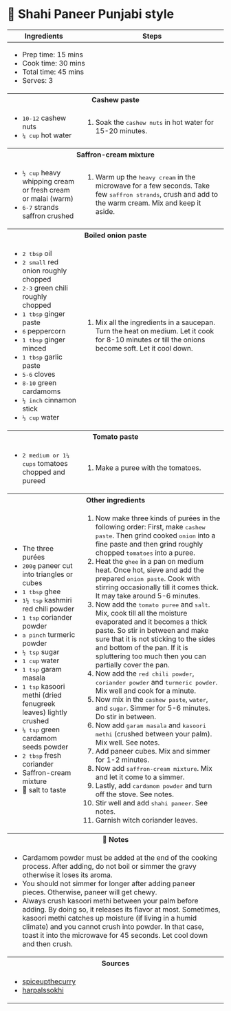 # 🍛 Shahi Paneer Punjabi style

<table class="table table-striped table-dark">
  <thead>
    <tr>
      <th scope="col">Ingredients</th>
      <th scope="col">Steps</th>
    </tr>
  </thead>
  <tbody>
    <tr>
      <td colspan="2">
        <ul>
            <li>Prep time: 15 mins</li>
            <li>Cook time: 30 mins</li>
            <li>Total time: 45 mins</li>
            <li>Serves: 3</li>
        </ul>
      </td>
    </tr>
    <tr>
      <th colspan="2">Cashew paste</th>
    </tr>
    <tr>
      <td scope="row">
        <ul>
            <li><samp>10-12</samp> cashew nuts</li>
            <li><samp>¼ cup</samp> hot water</li>
        </ul>
      </td>
      <td>
        <ol>
            <li>Soak the <samp>cashew nuts</samp> in hot water for 15-20 minutes.</li>
        </ol>
      </td>
    </tr>
    <tr>
      <th colspan="2">Saffron-cream mixture</th>
    </tr>
    <tr>
      <td scope="row">
        <ul>
            <li><samp>½ cup</samp> heavy whipping cream or fresh cream or malai (warm)</li>
            <li><samp>6-7</samp> strands saffron crushed</li>
        </ul>
      </td>
      <td>
        <ol>
            <li>Warm up the <samp>heavy cream</samp> in the microwave for a few seconds. Take few <samp>saffron strands</samp>, crush and add to the warm cream. Mix and keep it aside.</li>
        </ol>
      </td>
    </tr>
    <tr>
      <th colspan="2">Boiled onion paste</th>
    </tr>
    <tr>
      <td scope="row">
        <ul>
            <li><samp>2 tbsp</samp> oil</li>
            <li><samp>2 small</samp> red onion roughly chopped</li>
            <li><samp>2-3</samp> green chili roughly chopped</li>
            <li><samp>1 tbsp</samp> ginger paste</li>
            <li><samp>6</samp> peppercorn</li>
            <li><samp>1 tbsp</samp> ginger minced</li>
            <li><samp>1 tbsp</samp> garlic paste</li>
            <li><samp>5-6</samp> cloves</li>
            <li><samp>8-10</samp> green cardamoms</li>
            <li><samp>½ inch</samp> cinnamon stick</li>
            <li><samp>⅓ cup</samp> water</li>
        </ul>
      </td>
      <td>
        <ol>
            <li>Mix all the ingredients in a saucepan. Turn the heat on medium. Let it cook for 8-10 minutes or till the onions become soft. Let it cool down.</li>
        </ol>
      </td>
    </tr>
    <tr>
      <th colspan="2">Tomato paste</th>
    </tr>
    <tr>
      <td scope="row">
        <ul>
            <li><samp>2 medium or 1¼ cups</samp> tomatoes chopped and pureed</li>
        </ul>
      </td>
      <td>
        <ol>
            <li>Make a puree with the tomatoes.</li>
        </ol>
      </td>
    </tr>
    <tr>
      <th colspan="2">Other ingredients</th>
    </tr>
    <tr>
      <td scope="row">
        <ul>
            <li>The three purées</li>
            <li><samp>200g</samp> paneer cut into triangles or cubes</li>
            <li><samp>1 tbsp</samp> ghee</li>
            <li><samp>1½ tsp</samp> kashmiri red chili powder</li>
            <li><samp>1 tsp</samp> coriander powder</li>
            <li><samp>a pinch</samp> turmeric powder</li>
            <li><samp>½ tsp</samp> sugar</li>
            <li><samp>1 cup</samp> water</li>
            <li><samp>1 tsp</samp> garam masala</li>
            <li><samp>1 tsp</samp> kasoori methi (dried fenugreek leaves) lightly crushed</li>
            <li><samp>⅛ tsp</samp> green cardamom seeds powder</li>
            <li><samp>2 tbsp</samp> fresh coriander</li>
            <li>Saffron-cream mixture</li>
            <li>🧂 salt to taste</li>
        </ul>
      </td>
      <td>
        <ol>
            <li>Now make three kinds of purées in the following order: First, make <samp>cashew paste</samp>. Then grind cooked <samp>onion</samp> into a fine paste and then grind roughly chopped <samp>tomatoes</samp> into a puree.</li>
            <li>Heat the <samp>ghee</samp> in a pan on medium heat. Once hot, sieve and add the prepared <samp>onion paste</samp>. Cook with stirring occasionally till it comes thick. It may take around 5-6 minutes.</li>
            <li>Now add the <samp>tomato puree</samp> and <samp>salt</samp>. Mix, cook till all the moisture evaporated and it becomes a thick paste. So stir in between and make sure that it is not sticking to the sides and bottom of the pan. If it is spluttering too much then you can partially cover the pan.</li>
            <li>Now add the <samp>red chili powder</samp>, <samp>coriander powder</samp> and <samp>turmeric powder</samp>. Mix well and cook for a minute.</li>
            <li>Now mix in the <samp>cashew paste</samp>, <samp>water</samp>, and <samp>sugar</samp>. Simmer for 5-6 minutes. Do stir in between.</li>
            <li>Now add <samp>garam masala</samp> and <samp>kasoori methi</samp> (crushed between your palm). Mix well. See notes.</li>
            <li>Add paneer cubes. Mix and simmer for 1-2 minutes.</li>
            <li>Now add <samp>saffron-cream mixture</samp>. Mix and let it come to a simmer.</li>
            <li>Lastly, add <samp>cardamom powder</samp> and turn off the stove. See notes.</li>
            <li>Stir well and add <samp>shahi paneer</samp>. See notes.</li>
            <li>Garnish witch coriander leaves.</li>
        </ol>
      </td>
    <tr>
      <th colspan="2">📝 Notes</th>
    </tr>
    <tr>
      <td colspan="2">
        <ul>
            <li>Cardamom powder must be added at the end of the cooking process. After adding, do not boil or simmer the gravy otherwise it loses its aroma.</li>
            <li>You should not simmer for longer after adding paneer pieces. Otherwise, paneer will get chewy.</li>
            <li>Always crush kasoori methi between your palm before adding. By doing so, it releases its flavor at most. Sometimes, kasoori methi catches up moisture (if living in a humid climate) and you cannot crush into powder. In that case, toast it into the microwave for 45 seconds. Let cool down and then crush.</li>
        </ul>
      </td>
    </tr>
    <tr>
      <th colspan="2">Sources</th>
    </tr>
    <tr>
      <td colspan="2">
        <ul>
            <li><a href="https://www.spiceupthecurry.com/shahi-paneer-recipe-restaurant-style/" target="_blank">spiceupthecurry</a></li>
            <li><a href="https://harpalssokhi.com/recipe/shahi-paneer/" target="_blank">harpalssokhi</a></li>
        </ul>
      </td>
    </tr>
  </tbody>
</table>
